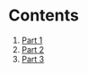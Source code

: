 # Contents
1. [Part 1](database-setup/README.md)
2. [Part 2](demoJava2/README.md)
3. [Part 3](Company/README.md)
